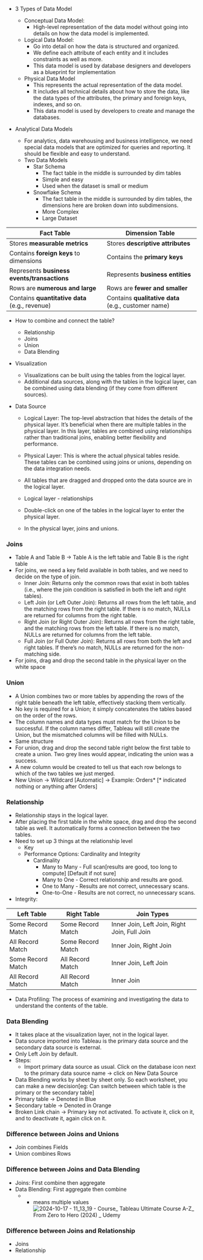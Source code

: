 - 3 Types of Data Model
  - Conceptual Data Model:
    - High-level representation of the data model without going into details on how the data model is implemented.
  - Logical Data Model:
    - Go into detail on how the data is structured and organized.
    - We define each attribute of each entity and it includes constraints as well as more.
    - This data model is used by database designers and developers as a blueprint for implementation
  - Physical Data Model
    - This represents the actual representation of the data model.
    - It includes all technical details about how to store the data, like the data types of the attributes, the primary and foreign keys, indexes, and so on.
    - This data model is used by developers to create and manage the databases. 

- Analytical Data Models
  - For analytics, data warehousing and business intelligence, we need special data models that are optimized for queries and reporting. It should be flexible and easy to understand.
  - Two Data Models
    - Star Schema
      - The fact table in the middle is surrounded by dim tables
      - Simple and easy
      - Used when the dataset is small or medium
    - Snowflake Schema
      - The fact table in the middle is surrounded by dim tables, the dimensions here are broken down into subdimensions.
      - More Complex
      - Large Dataset

| Fact Table                         | Dimension Table                      |
|-------------------------------------|--------------------------------------|
| Stores **measurable metrics**       | Stores **descriptive attributes**    |
| Contains **foreign keys** to dimensions | Contains the **primary keys**      |
| Represents **business events/transactions** | Represents **business entities** |
| Rows are **numerous and large**     | Rows are **fewer and smaller**       |
| Contains **quantitative data** (e.g., revenue) | Contains **qualitative data** (e.g., customer name) |

- How to combine and connect the table?
  - Relationship
  - Joins
  - Union
  - Data Blending

- Visualization
  - Visualizations can be built using the tables from the logical layer.
  - Additional data sources, along with the tables in the logical layer, can be combined using data blending (if they come from different sources).
- Data Source
  - Logical Layer: The top-level abstraction that hides the details of the physical layer. It’s beneficial when there are multiple tables in the physical layer. In this layer, tables are combined using relationships rather than traditional joins, enabling better flexibility and performance.
  - Physical Layer: This is where the actual physical tables reside. These tables can be combined using joins or unions, depending on the data integration needs.

  - All tables that are dragged and dropped onto the data source are in the logical layer.
  - Logical layer - relationships
  - Double-click on one of the tables in the logical layer to enter the physical layer.
  - In the physical layer, joins and unions.

### Joins
- Table A and Table B -> Table A is the left table and Table B is the right table
- For joins, we need a key field available in both tables, and we need to decide on the type of join.
  - Inner Join: Returns only the common rows that exist in both tables (i.e., where the join condition is satisfied in both the left and right tables).
  - Left Join (or Left Outer Join): Returns all rows from the left table, and the matching rows from the right table. If there is no match, NULLs are returned for columns from the right table.
  - Right Join (or Right Outer Join): Returns all rows from the right table, and the matching rows from the left table. If there is no match, NULLs are returned for columns from the left table.
  - Full Join (or Full Outer Join): Returns all rows from both the left and right tables. If there’s no match, NULLs are returned for the non-matching side.
- For joins, drag and drop the second table in the physical layer on the white space
  
### Union
- A Union combines two or more tables by appending the rows of the right table beneath the left table, effectively stacking them vertically.
- No key is required for a Union; it simply concatenates the tables based on the order of the rows.
- The column names and data types must match for the Union to be successful. If the column names differ, Tableau will still create the Union, but the mismatched columns will be filled with NULLs.
- Same structure
- For union, drag and drop the second table right below the first table to create a union. Two grey lines would appear, indicating the union was a success.
- A new column would be created to tell us that each row belongs to which of the two tables we just merged.
- New Union -> Wildcard [Automatic] -> Example: Orders* [* indicated nothing or anything after Orders]

### Relationship
- Relationship stays in the logical layer.
- After placing the first table in the white space, drag and drop the second table as well. It automatically forms a connection between the two tables.
- Need to set up 3 things at the relationship level
  - Key  
  - Performance Options: Cardinality and Integrity
    - Cardinality
      - Many to Many - Full scan[results are good, too long to compute] [Default if not sure]
      - Many to One - Correct relationship and results are good.
      - One to Many - Results are not correct, unnecessary scans.
      - One-to-One - Results are not correct, no unnecessary scans.
 - Integrity:
   
| Left Table           | Right Table          | Join Types      |
  |----------------------|----------------------|-----------------|
  | Some Record Match    | Some Record Match    | Inner Join, Left Join, Right Join, Full Join      |
  | All Record Match     | Some Record Match    | Inner Join, Right Join       |
  | Some Record Match    | All Record Match     | Inner Join, Left Join      |
  | All Record Match     | All Record Match     | Inner Join       |
   
- Data Profiling: The process of examining and investigating the data to understand the contents of the table.

### Data Blending
- It takes place at the visualization layer, not in the logical layer.
- Data source imported into Tableau is the primary data source and the secondary data source is external.
- Only Left Join by default.
- Steps:
  - Import primary data source as usual. Click on the database icon next to the primary data source name -> click on New Data Source
- Data Blending works by sheet by sheet only. So each worksheet, you can make a new decision[eg: Can switch between which table is the primary or the secondary table]
- Primary table -> Denoted in Blue
- Secondary table -> Denoted in Orange
- Broken Link chain -> Primary key not activated. To activate it, click on it, and to deactivate it, again click on it.

### Difference between Joins and Unions
- Join combines Fields
- Union combines Rows

### Difference between Joins and Data Blending
- Joins: First combine then aggregate
- Data Blending: First aggregate then combine
  - * means multiple values
  ![2024-10-17 - 11_13_19 - Course_ Tableau Ultimate Course A-Z_ From Zero to Hero (2024) _ Udemy](https://github.com/user-attachments/assets/56e519b4-cf7f-437f-9754-ad7401ba0779)

### Difference between Joins and Relationship
- Joins
- Relationship
